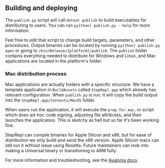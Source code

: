 

## Building and deploying

The `publish.py` script will call `dotnet publish` to build executables for distributing to users. You can run `py[thon] publish.py --help` for more information.

Feel free to edit that script to change build targets, parameters, and other procedures. Output binaries can be located by running `py[thon] publish.py open` or going to `/bin/Release/{platform}/publish`. The `publish` folder contains everything needed to distribute for Windows and Linux, and Mac applications are located in the platform's folder.

### Mac distribution process

Mac applications are actually folders with a specific structure. We have a template application in `BuildAssets` called `StepRepl.app` which already has relevant configuration. When `publish.py` is run, it will copy the build output into the `StepRepl.app/Contents/MacOS` folder.

When users run the application, it will execute the `prep_for_mac.sh` script which does ad-hoc code signing, adjusting file attributes, and then launches the application. This is sketchy as hell but so far it's been working fine.

StepRepl can compile binaries for Apple Silicon and x86, but for ease of distribution we only build and send the x86 version. Apple Silicon macs can still run it without issue using Rosetta. Future maintainers can look into making a Universal binary or transitioning to ARM fully.

For more information and troubleshooting, see the [Avalonia docs](https://docs.avaloniaui.net/docs/deployment/macOS).